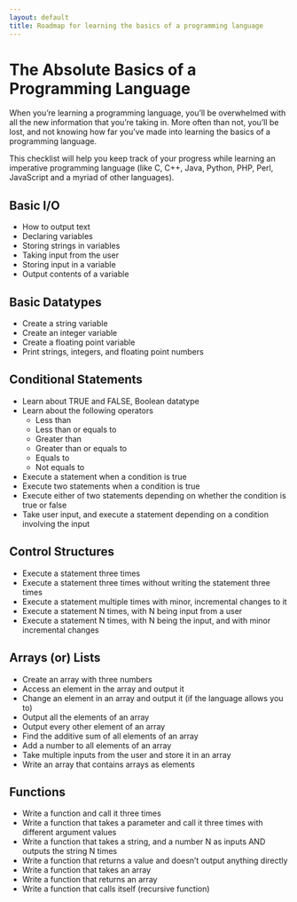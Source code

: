 ```yaml
---
layout: default
title: Roadmap for learning the basics of a programming language
---
```


# The Absolute Basics of a Programming Language
When you’re learning a programming language, you’ll be overwhelmed with all the new information that you’re taking in. More often than not, you’ll be lost, and not knowing how far you’ve made into learning the basics of a programming language.

This checklist will help you keep track of your progress while learning an imperative programming language (like C, C++, Java, Python, PHP, Perl, JavaScript and a myriad of other languages).


## Basic I/O
- How to output text
- Declaring variables
- Storing strings in variables
- Taking input from the user
- Storing input in a variable
- Output contents of a variable


## Basic Datatypes
- Create a string variable
- Create an integer variable
- Create a floating point variable
- Print strings, integers, and floating point numbers


## Conditional Statements
- Learn about TRUE and FALSE, Boolean datatype
- Learn about the following operators
  - Less than
  - Less than or equals to
  - Greater than
  - Greater than or equals to
  - Equals to
  - Not equals to
- Execute a statement when a condition is true
- Execute two statements when a condition is true
- Execute either of two statements depending on whether the condition is true or false
- Take user input, and execute a statement depending on a condition involving the input


## Control Structures
- Execute a statement three times
- Execute a statement three times without writing the statement three times
- Execute a statement multiple times with minor, incremental changes to it
- Execute a statement N times, with N being input from a user
- Execute a statement N times, with N being the input, and with minor incremental changes


## Arrays (or) Lists
- Create an array with three numbers
- Access an element in the array and output it
- Change an element in an array and output it (if the language allows you to)
- Output all the elements of an array
- Output every other element of an array
- Find the additive sum of all elements of an array
- Add a number to all elements of an array
- Take multiple inputs from the user and store it in an array
- Write an array that contains arrays as elements


## Functions
- Write a function and call it three times
- Write a function that takes a parameter and call it three times with different argument values
- Write a function that takes a string, and a number N as inputs AND outputs the string N times
- Write a function that returns a value and doesn’t output anything directly
- Write a function that takes an array
- Write a function that returns an array
- Write a function that calls itself (recursive function)



